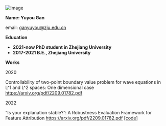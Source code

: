 ![image](https://user-images.githubusercontent.com/59043262/190645427-487ae573-b266-44cc-b9b2-7c0db3726bde.png)

**Name: Yuyou Gan** 

email: <ganyuyou@zju.edu.cn>

**Education**

- **2021-now PhD student in Zhejiang University**
- **2017-2021 B.E., Zhejiang University**


**Works**

2020

Controllability of two-point boundary value problem for wave equations in L^1 and L^2 spaces: One dimensional case <https://arxiv.org/pdf/2209.01782.pdf>

2022

“Is your explanation stable?”: A Robustness Evaluation Framework for Feature Attribution <https://arxiv.org/pdf/2209.01782.pdf> [[code]](https://github.com/sweet-shark/MeTFA-A-Robustness-Evaluation-Framework-for-Feature-Attribution)
